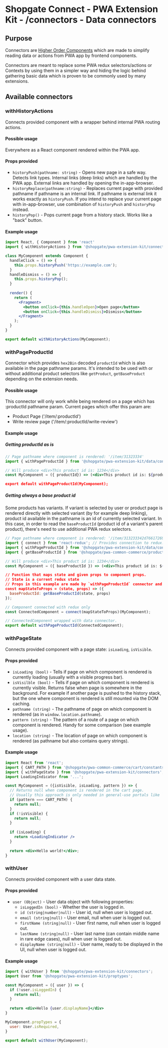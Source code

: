 # Shopgate Connect - PWA Extension Kit - /connectors - Data connectors
## Purpose

Connectors are [Higher Order Components](https://reactjs.org/docs/higher-order-components.html) which are made to simplify reading data or actions from PWA app by frontend components.

Connectors are meant to replace some PWA redux selectors/actions or Contexts by using them in a simpler way and hiding the logic behind gathering basic data which is proven to be commonly used by many extensions.  

## Available connectors
### withHistoryActions
Connects provided component with a wrapper behind internal PWA routing actions.

#### Possible usage
Everywhere as a React component rendered within the PWA app.

#### Props provided
- `historyPush(pathname: string)` - Opens new page in a safe way. Detects link types. Internal links (deep links) which are handled by the PWA app. External links are handled by opening the in-app-browser.
- `historyReplace(pathname:string)` - Replaces current page with provided pathname if pathname is an internal link. If pathname is external link it works exactly as `historyPush`. If you intend to replace your current page with in-app-browser, use combination of `historyPush` and `historyPop` instead.
- `historyPop()` - Pops current page from a history stack. Works like a "back" button.

#### Example usage
```jsx
import React, { Component } from 'react'
import { withHistoryActions } from '@shopgate/pwa-extension-kit/connectors';

class MyComponent extends Component {
  handleClick = () => {
    this.props.historyPush('https://example.com');
  }
  handleDismiss = () => {
    this.props.historyPop();
  }
  
  render() {
    return (
      <Fragment>
        <button onClick={this.handleOpen}>Open page</button>
        <button onClick={this.handleDismiss}>Dismiss</button>
      </Fragment>
    );
  }
}

export default withHistoryActions(MyComponent);
```
### withPageProductId
Connector which provides `hex2Bin` decoded `productId` which is also available in the page pathname params. It's intended to be used with or without additional product selectors like `getProduct`, `getBaseProduct` depending on the extension needs.

#### Possible usage
This connector will only work while being rendered on a page which has :productId pathname param. Current pages which offer this param are:
- Product Page ('/item/:productId')
- Write review page ('/item/:productId/write-review')

#### Example usage
##### Getting productId as is
```jsx
// Page pathname where component is rendered: '/item/31323334'
import { withPageProductId } from '@shopgate/pwa-extension-kit/data/connectors';

// Will produce <div>This product id is: 1234</div>
const MyComponent = ({ productId}) => (<div>This product id is: ${productId}</div);

export default withPageProductId(MyComponent);
```

##### Getting always a base product id
Some products has variants. If variant is selected by user or product page is rendered directly with selected variant (by for example deep linking), product id available in the pathname is an id of currently selected variant.
In this case, in order to read the `baseProductId` (product id of a variant's parent product), there's need to use additional PWA redux selectors.
```jsx
// Page pathname where component is rendered: '/item/313233342d76617269616e742d31'
import { connect } from 'react-redux'; // Provides connection to redux.
import { withPageProductId } from '@shopgate/pwa-extension-kit/data/connectors'; // Fetches and decodes productId from a pathname
import { getBaseProductId } from '@shopgate/pwa-common-commerce/product/selectors'; // Makes sure productId always comes from base product.

// Will produce <div>This product id is: 1234</div>
const MyComponent = ({ baseProductId }) => (<div>This product id is: ${baseProductId}</div);

// Function that maps state and given props to component props.
// State is a current redux state
// Props in this example are made by `withPageProductId` connector and pass decoded `1234-variant-1` (encoded version: `313233342d76617269616e742d31`)
const mapStateToProps = (state, props) => ({
  baseProductId: getBaseProductId(state, props)
});

// Component connected with redux only
const ConnectedComponent = connect(mapStateToProps)(MyComponent);

// ConnectedComponent wrapped with data connector.
export default withPageProductId(ConnectedComponent);
```

### withPageState
Connects provided component with a page state: `isLoading`, `isVisible`.

#### Props provided
- `isLoading (bool)` - Tells if page on which component is rendered is currently loading (usually with a visible progress bar).
- `isVisilble (bool)` - Tells if page on which component is rendered is currently visible. Returns false when page is somewhere in the background. For example if another page is pushed to the history stack, but the one where component is rendered is still mounted via the DOM caching.
- `pathname (string)` - The pathname of page on which component is rendered (as in `window.location.pathname`).
- `pattern (string)` - The pattern of a route of a page on which component is rendered. Handy for some comparison (see example usage).
- `location (string)` - The location of page on which component is rendered (as pathname but also contains query strings).

#### Example usage
```jsx
import React from 'react';
import { CART_PATH } from '@shopgate/pwa-common-commerce/cart/constants';
import { withPageState } from '@shopgate/pwa-extension-kit/connectors';
import LoadingIndicator from '...';

const MyComponent = ({isVisible, isLoading, pattern }) => {
  // Returns null when component is rendered in the cart page.
  // Usually this approach is only needed in general-use portals like `app-bar.*`.
  if (pattern === CART_PATH) {
    return null;
  }
  if (!isVisible) {
    return null;
  }
  
  if (isLoading) {
    return <LoadingIndicator />
  }
  
  return <div>Hello world!</div>;
}
```

### withUser
Connects provided component with a user data state.

#### Props provided
- `user (Object)` - User data object with following properties:
  - `isLoggedIn (bool)` - Whether the user is logged in.
  - `id (string|number|null)` - User id, null when user is logged out.
  - `email (string|null)` - User email, null when user is logged out.
  - `firstName (string|null)` - User first name, null when user is logged out.
  - `lastName (string|null)` - User last name (can contain middle name in rare edge cases), null when user is logged out.
  - `displayName (string|null)` - User name, ready to be displayed in the UI, null when user is logged out.

#### Example usage
```jsx
import { withUser } from '@shopgate/pwa-extension-kit/connectors';
import User from '@shopgate/pwa-extension-kit/proptypes';

const MyComponent = ({ user }) => {
  if (!user.isLoggedIn) {
    return null;
  }
  
  return <div>Hello {user.displayName}</div>
}

MyComponent.propTypes = {
  user: User.isRequired,
}

export default withUser(MyComponent);
```
